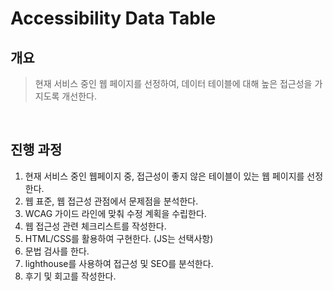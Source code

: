 # Accessibility Data Table
## 개요
> 현재 서비스 중인 웹 페이지를 선정하여, 데이터 테이블에 대해 높은 접근성을 가지도록 개선한다.
<br>

## 진행 과정
1. 현재 서비스 중인 웹페이지 중, 접근성이 좋지 않은 테이블이 있는 웹 페이지를 선정한다.
2. 웹 표준, 웹 접근성 관점에서 문제점을 분석한다.
3. WCAG 가이드 라인에 맞춰 수정 계획을 수립한다.
4. 웹 접근성 관련 체크리스트를 작성한다.
5. HTML/CSS를 활용하여 구현한다. (JS는 선택사항)
6. 문법 검사를 한다.
7. lighthouse를 사용하여 접근성 및 SEO를 분석한다.
8. 후기 및 회고를 작성한다.

